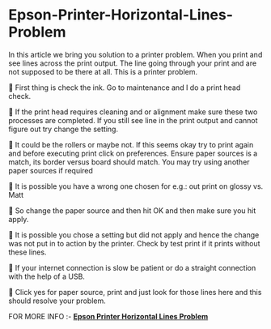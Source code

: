 # Epson-Printer-Horizontal-Lines-Problem

In this article we bring you solution to a printer problem. When you print and see lines across the print output. The line going through your print and are not supposed to be there at all. This is a printer problem.

 

	First thing is check the ink. Go to maintenance and I do a print head check.

	If the print head requires cleaning and or alignment make sure these two processes are completed. If you still see line in the print output and cannot figure out try change the setting.

	It could be the rollers or maybe not. If this seems okay try to print again and before executing print click on preferences. Ensure paper sources is a match, its border versus board should match. You may try using another paper sources if required

	It is possible you have a wrong one chosen for e.g.: out print on glossy vs. Matt

	So change the paper source and then hit OK and then make sure you hit apply.

	It is possible you chose a setting but did not apply and hence the change was not put in to action by the printer. Check by test print if it prints without these lines.

	If your internet connection is slow be patient or do a straight connection with the help of a USB.

	Click yes for paper source, print and just look for those lines here and this should resolve your problem.


FOR MORE INFO :- <b><a href="https://iguruservices.com/support">Epson Printer Horizontal Lines Problem</a></b>
